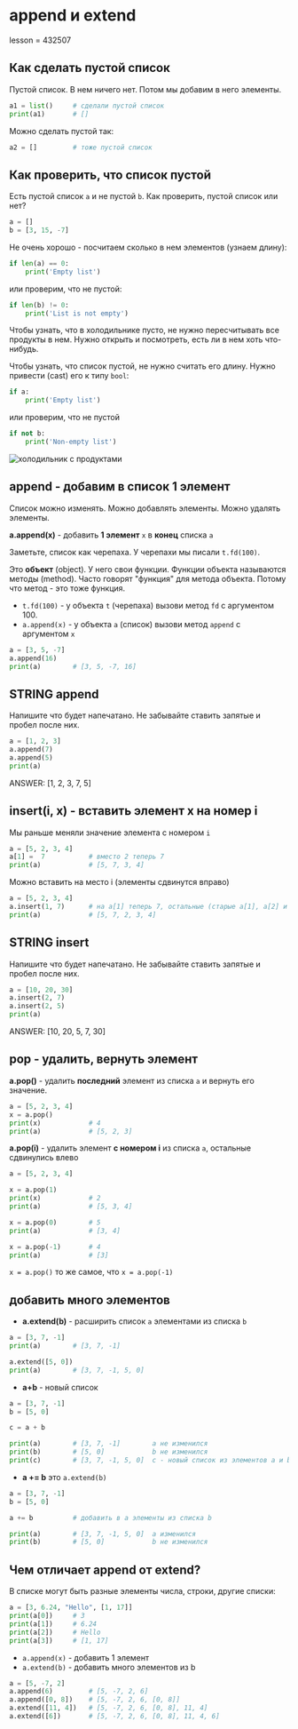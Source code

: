 # append и extend

lesson = 432507

## Как сделать пустой список

Пустой список. В нем ничего нет. Потом мы добавим в него элементы.

```python
a1 = list()     # сделали пустой список
print(a1)       # []
```
Можно сделать пустой так:
```python
a2 = []         # тоже пустой список
```

## Как проверить, что список пустой

Есть пустой список `а` и не пустой `b`. Как проверить, пустой список или нет?
```python
a = []
b = [3, 15, -7]
```

Не очень хорошо - посчитаем сколько в нем элементов (узнаем длину):
```python
if len(a) == 0:
    print('Empty list')  
```
или проверим, что не пустой:
```python
if len(b) != 0:
    print('List is not empty')  
```
Чтобы узнать, что в холодильнике пусто, не нужно пересчитывать все продукты в нем. Нужно открыть и посмотреть, есть ли в нем хоть что-нибудь.

Чтобы узнать, что список пустой, не нужно считать его длину. Нужно привести (cast) его к типу `bool`:
```python
if a:
    print('Empty list')  
```
или проверим, что не пустой
```python
if not b:
    print('Non-empty list')  
```

![холодильник с продуктами](https://fb.ru/misc/i/gallery/60571/3110798.jpg)

## append - добавим в список 1 элемент

Список можно изменять. Можно добавлять элементы. Можно удалять элементы.

**a.append(x)** - добавить **1 элемент** `x` в **конец** списка `a`

Заметьте, список как черепаха. У черепахи мы писали `t.fd(100)`. 

Это **объект** (object). У него свои функции. Функции объекта называются методы (method). Часто говорят "функция" для метода объекта. Потому что метод - это тоже функция.

* `t.fd(100)` - у объекта `t` (черепаха) вызови метод `fd` с аргументом 100.
* `a.append(x)` - у объекта `a` (список) вызови метод `append` с аргументом `x`

```python
a = [3, 5, -7]
a.append(16)
print(a)        # [3, 5, -7, 16]
```

## STRING append

Напишите что будет напечатано. Не забывайте ставить запятые и пробел после них.

```python
a = [1, 2, 3]
a.append(7)
a.append(5)
print(a)
```

ANSWER: [1, 2, 3, 7, 5]

## insert(i, x) - вставить элемент х на номер i

Мы раньше меняли значение элемента с номером `i`
```python
a = [5, 2, 3, 4]
a[1] =  7           # вместо 2 теперь 7
print(a)            # [5, 7, 3, 4]
```

Можно вставить на место i (элементы сдвинутся вправо)

```python
a = [5, 2, 3, 4]
a.insert(1, 7)      # на a[1] теперь 7, остальные (старые a[1], a[2] и далее) сдвинули вправо
print(a)            # [5, 7, 2, 3, 4]
```

## STRING insert

Напишите что будет напечатано. Не забывайте ставить запятые и пробел после них.

```python
a = [10, 20, 30]
a.insert(2, 7)
a.insert(2, 5)
print(a)
```

ANSWER: [10, 20, 5, 7, 30]

## pop - удалить, вернуть элемент 

**a.pop()** - удалить **последний** элемент из списка `a` и вернуть его значение.

```python
a = [5, 2, 3, 4]
x = a.pop()
print(x)            # 4
print(a)            # [5, 2, 3]
```

**a.pop(i)** - удалить элемент **с номером i** из списка `a`, остальные сдвинулись влево

```python
a = [5, 2, 3, 4]

x = a.pop(1)
print(x)            # 2
print(a)            # [5, 3, 4]

x = a.pop(0)        # 5
print(a)            # [3, 4]

x = a.pop(-1)       # 4
print(a)            # [3]
```

`x = a.pop()` то же самое, что `x = a.pop(-1)`

## добавить много элементов

* **a.extend(b)** - расширить список `a` элементами из списка `b`

```python
a = [3, 7, -1]
print(a)        # [3, 7, -1]

a.extend([5, 0])
print(a)        # [3, 7, -1, 5, 0]
```

* **a+b** - новый список

```python
a = [3, 7, -1]
b = [5, 0]

c = a + b

print(a)        # [3, 7, -1]        a не изменился
print(b)        # [5, 0]            b не изменился
print(c)        # [3, 7, -1, 5, 0]  с - новый список из элементов а и b
```

* **a += b** это `a.extend(b)`

```python
a = [3, 7, -1]
b = [5, 0]

a += b          # добавить в а элементы из списка b

print(a)        # [3, 7, -1, 5, 0]  a изменился
print(b)        # [5, 0]            b не изменился
```

## Чем отличает append от extend?

В списке могут быть разные элементы числа, строки, другие списки:
```python
a = [3, 6.24, "Hello", [1, 17]]
print(a[0])     # 3
print(a[1])     # 6.24
print(a[2])     # Hello
print(a[3])     # [1, 17]
```

* `a.append(x)` - добавить 1 элемент
* `a.extend(b)` - добавить много элементов из b

```python
a = [5, -7, 2]
a.append(6)         # [5, -7, 2, 6]
a.append([0, 8])    # [5, -7, 2, 6, [0, 8]]
a.extend([11, 4])   # [5, -7, 2, 6, [0, 8], 11, 4]
a.extend([6])       # [5, -7, 2, 6, [0, 8], 11, 4, 6]
```

